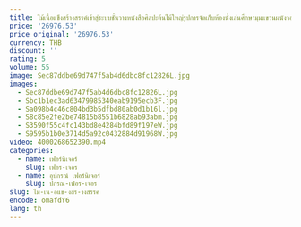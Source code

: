 ```yaml
---
title: ไม้เนื้อแข็งสร้างสรรค์เข้าสู่ระบบชั้นวางหนังสือศิลปะต้นไม้ใหญ่รูปการจัดเก็บห้องนั่งเล่นศึกษามุมแขวนผนังจอแสดงผล
price: '26976.53'
price_original: '26976.53'
currency: THB
discount: ''
rating: 5
volume: 55
image: Sec87ddbe69d747f5ab4d6dbc8fc12826L.jpg
images:
  - Sec87ddbe69d747f5ab4d6dbc8fc12826L.jpg
  - Sbc1b1ec3ad63479985340eab9195ecb3F.jpg
  - Sa098b4c46c804bd3b5dfbd80ab0d1b16l.jpg
  - S8c85e2fe2be74815b8551b6828ab93abm.jpg
  - S3590f55c4fc143bd8e4284bfd89f197eW.jpg
  - S9595b1b0e3714d5a92c0432884d91968W.jpg
video: 4000268652390.mp4
categories:
  - name: เฟอร์นิเจอร์
    slug: เฟอร-เจอร
  - name: อุปกรณ์ เฟอร์นิเจอร์
    slug: ปกรณ-เฟอร-เจอร
slug: ไม-เน-อแข-งสร-างสรรค
encode: omafdY6
lang: th
---
```

  